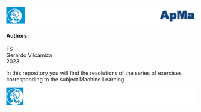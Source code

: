 ![header](doc/LogoHeader.png)
#### Authors:
FS <br>
Gerardo Vilcamiza <br>
2023

In this repository you will find the resolutions of the series of exercises corresponding to the subject Machine Learning.

![footer](doc/LogoFooter.png)
